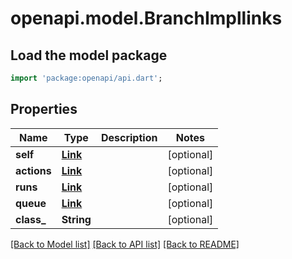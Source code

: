 # openapi.model.BranchImpllinks

## Load the model package
```dart
import 'package:openapi/api.dart';
```

## Properties
Name | Type | Description | Notes
------------ | ------------- | ------------- | -------------
**self** | [**Link**](Link.md) |  | [optional] 
**actions** | [**Link**](Link.md) |  | [optional] 
**runs** | [**Link**](Link.md) |  | [optional] 
**queue** | [**Link**](Link.md) |  | [optional] 
**class_** | **String** |  | [optional] 

[[Back to Model list]](../README.md#documentation-for-models) [[Back to API list]](../README.md#documentation-for-api-endpoints) [[Back to README]](../README.md)


